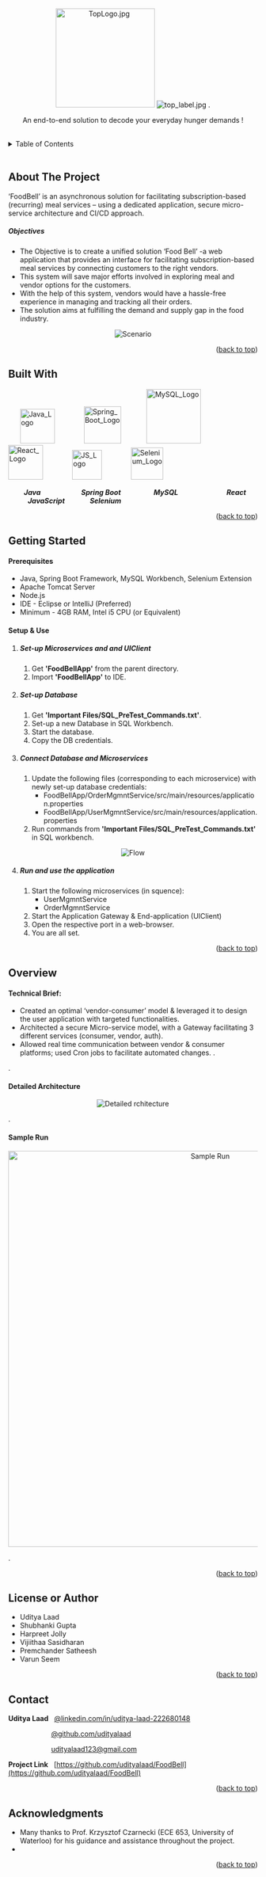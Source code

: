 <!-- Reference:
https://github.com/othneildrew/Best-README-Template -->
<a name="readme-top"></a>


<!-- PROJECT LOGO -->
<br />
<div align="center">
  <img src="Read_Me_Content/TopLogo.jpg" alt="TopLogo.jpg" width="200">


  
  <img src="Read_Me_Content/top_label.jpg" alt="top_label.jpg">
  .

  <p align="center">
    An end-to-end solution to decode your everyday hunger demands !
  </p>
</div>

<br>

<!-- TABLE OF CONTENTS -->
<details>
  <summary>Table of Contents</summary>
  <ol>
    <li><a href="#about-the-project">About The Project</a></li>
    <li><a href="#built-with">Built With</a></li>
    <li><a href="#getting-started">Getting Started</a></li>
    <li><a href="#overview">Overview</a></li>
    <li><a href="#license-or-author">License or Author</a></li>
    <li><a href="#contact">Contact</a></li>
    <li><a href="#acknowledgments">Acknowledgments</a></li>
  </ol>
</details>

<br>

<!-- ABOUT THE PROJECT -->
## About The Project
  ‘FoodBell’ is an asynchronous solution for facilitating subscription-based (recurring) meal services – using a dedicated application, secure micro-service architecture and CI/CD approach.
  
  ##### Objectives
  * The Objective is to create a unified solution ‘Food Bell’ -a web application that provides an interface for facilitating subscription-based meal services by connecting customers to the right vendors.
  * This system will save major efforts involved in exploring meal and vendor options for the customers.
  * With the help of this system, vendors would have a hassle-free experience in managing and tracking all their orders.
  * The solution aims at fulfilling the demand and supply gap in the food industry.
  
  <p align="center"><img src="Read_Me_Content/Overview/Scenario.jfif" alt="Scenario"></p>
  
  <p align="right">(<a href="#readme-top">back to top</a>)</p>



## Built With
  &nbsp; &nbsp; &nbsp; <img src="Read_Me_Content/Tech/Java.JPG" alt="Java_Logo" width="70"> &nbsp; &nbsp; &nbsp; &nbsp; &nbsp; &nbsp; &nbsp; <img src="Read_Me_Content/Tech/SpringBoot.png" alt="Spring_Boot_Logo" width="75"> &nbsp; &nbsp; &nbsp; &nbsp; &nbsp; &nbsp; <img src="Read_Me_Content/Tech/MySql.JPG" alt="MySQL_Logo" width="110"> &nbsp; &nbsp; &nbsp; &nbsp; &nbsp; &nbsp; <img src="Read_Me_Content/Tech/react.png" alt="React_Logo" width="70"> &nbsp; &nbsp; &nbsp; &nbsp; &nbsp; &nbsp; &nbsp; <img src="Read_Me_Content/Tech/js.JPG" alt="JS_Logo" width="60"> &nbsp; &nbsp; &nbsp; &nbsp; &nbsp; &nbsp; &nbsp; <img src="Read_Me_Content/Tech/selenium.png" alt="Selenium_Logo" width="65">

  &nbsp; &nbsp; &nbsp; &nbsp; <b><i> Java </i></b> &nbsp; &nbsp; &nbsp; &nbsp; &nbsp; &nbsp; &nbsp; &nbsp; &nbsp; &nbsp; <b><i> Spring Boot </i></b> &nbsp; &nbsp; &nbsp; &nbsp; &nbsp; &nbsp; &nbsp; &nbsp; <b><i> MySQL </i></b> &nbsp; &nbsp; &nbsp; &nbsp; &nbsp; &nbsp; &nbsp; &nbsp; &nbsp; &nbsp; &nbsp; &nbsp; <b><i> React </i></b> &nbsp; &nbsp; &nbsp; &nbsp; &nbsp; &nbsp; &nbsp; &nbsp; <b><i> JavaScript </i></b> &nbsp; &nbsp; &nbsp; &nbsp; &nbsp; &nbsp; <b><i> Selenium </i></b>

  <p align="right">(<a href="#readme-top">back to top</a>)</p>



<!-- GETTING STARTED -->
## Getting Started
  #### Prerequisites
  * Java, Spring Boot Framework, MySQL Workbench, Selenium Extension
  * Apache Tomcat Server
  * Node.js
  * IDE - Eclipse or IntelliJ (Preferred)
  * Minimum - 4GB RAM, Intel i5 CPU (or Equivalent)

  #### Setup & Use
  1. ##### Set-up Microservices and and UIClient
     1. Get <b>'FoodBellApp'</b> from the parent directory.
     2. Import <b>'FoodBellApp'</b> to IDE.

  2. ##### Set-up Database
     1. Get <b>'Important Files/SQL_PreTest_Commands.txt'</b>.
     2. Set-up a new Database in SQL Workbench.
     3. Start the database.
     4. Copy the DB credentials.

  3. ##### Connect Database and Microservices
     1. Update the following files (corresponding to each microservice) with newly set-up database credentials:
        * FoodBellApp/OrderMgmntService/src/main/resources/application.properties
        * FoodBellApp/UserMgmntService/src/main/resources/application.properties
     2. Run commands from <b>'Important Files/SQL_PreTest_Commands.txt'</b> in SQL workbench.
     
  <p align="center"><img src="Read_Me_Content/Overview/Flow.JPG" alt="Flow"></p>

  4. ##### Run and use the application
     1. Start the following microservices (in squence):
        * UserMgmntService
        * OrderMgmntService
     2. Start the Application Gateway & End-application (UIClient)
     3. Open the respective port in a web-browser.
     4. You are all set.

  <p align="right">(<a href="#readme-top">back to top</a>)</p>



<!-- Overview -->
## Overview
  #### Technical Brief:
  * Created an optimal ‘vendor-consumer’ model & leveraged it to design the user application with targeted functionalities.
  * Architected a secure Micro-service model, with a Gateway facilitating 3 different services (consumer, vendor, auth).
  * Allowed real time communication between vendor & consumer platforms; used Cron jobs to facilitate automated changes.  .

  .
  
  #### Detailed Architecture
  <p align="center"><img src="Read_Me_Content/Overview/architecture.jpg" alt="Detailed rchitecture"></p>

  .

  #### Sample Run
  <p align="center"><img src="Read_Me_Content/Overview/Sample_Run.jpg" alt="Sample Run" width="800"></p>
  .
  <p align="right">(<a href="#readme-top">back to top</a>)</p>


<!-- LICENSE -->
## License or Author
  * Uditya Laad
  * Shubhanki Gupta
  * Harpreet Jolly
  * Vijiithaa Sasidharan
  * Premchander Satheesh
  * Varun Seem

  <p align="right">(<a href="#readme-top">back to top</a>)</p>



<!-- CONTACT -->
## Contact
  <b>Uditya Laad</b> &nbsp; [@linkedin.com/in/uditya-laad-222680148](https://www.linkedin.com/in/uditya-laad-222680148/)
  
  &nbsp; &nbsp; &nbsp; &nbsp; &nbsp; &nbsp; &nbsp; &nbsp; &nbsp; &nbsp; &nbsp; [@github.com/udityalaad](https://github.com/udityalaad)
  
  &nbsp; &nbsp; &nbsp; &nbsp; &nbsp; &nbsp; &nbsp; &nbsp; &nbsp; &nbsp; &nbsp; udityalaad123@gmail.com

  <b>Project Link</b> &nbsp; [https://github.com/udityalaad/FoodBell](https://github.com/udityalaad/FoodBell)

  <p align="right">(<a href="#readme-top">back to top</a>)</p>



<!-- ACKNOWLEDGMENTS -->
## Acknowledgments
  * Many thanks to Prof. Krzysztof Czarnecki (ECE 653, University of Waterloo) for his guidance and assistance throughout the project.
  * 

  <p align="right">(<a href="#readme-top">back to top</a>)</p>
